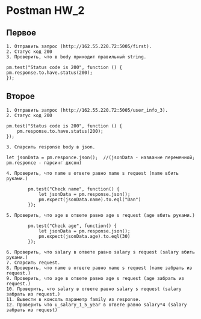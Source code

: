 # Postman HW_2  
## Первое
	1. Отправить запрос (http://162.55.220.72:5005/first).  
	2. Статус код 200  
	3. Проверить, что в body приходит правильный string.  
```  
pm.test("Status code is 200", function () {  
pm.response.to.have.status(200);  
});  
```  
## Второе
	1. Отправить запрос (http://162.55.220.72:5005/user_info_3).  
	2. Статус код 200  
```  
pm.test("Status code is 200", function () {
    pm.response.to.have.status(200);
});
```  
	3. Спарсить response body в json.  
```  
let jsonData = pm.responce.json();  //(jsonData - название переменной; pm.responce - парсинг джсон)  
```  
	4. Проверить, что name в ответе равно name s request (name вбить руками.)  
```  
		pm.test("Check name", function() {  
			let jsonData = pm.response.json();  
			pm.expect(jsonData.name).to.eql("Dan")  
		});
```  
	5. Проверить, что age в ответе равно age s request (age вбить руками.)  
```  
		pm.test("Check age", function() {  
			let jsonData = pm.response.json();  
			pm.expect(jsonData.age).to.eql(30)  
		});  
```  
	6. Проверить, что salary в ответе равно salary s request (salary вбить руками.)  
	7. Спарсить request.  
	8. Проверить, что name в ответе равно name s request (name забрать из request.)  
	9. Проверить, что age в ответе равно age s request (age забрать из request.)  
	10. Проверить, что salary в ответе равно salary s request (salary забрать из request.)  
	11. Вывести в консоль параметр family из response.  
	12. Проверить что u_salary_1_5_year в ответе равно salary*4 (salary забрать из request)  
```  

```  


	
